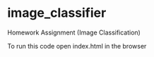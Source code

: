 # image_classifier
Homework Assignment (Image Classification)


To run this code open index.html in the browser

